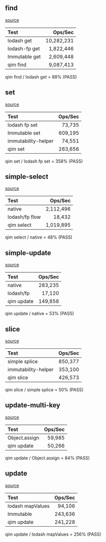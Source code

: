 ## find

[source](../benchmarks/find.js)

| Test          |    Ops/Sec |
| :------------ | ---------: |
| lodash get    | 10,282,231 |
| lodash-fp get |  1,822,446 |
| Immutable get |  2,609,448 |
| qim find      |  9,087,413 |


qim find / lodash get = 88% (PASS)


## set

[source](../benchmarks/set.js)

| Test                | Ops/Sec |
| :------------------ | ------: |
| lodash fp set       |  73,735 |
| Immutable set       | 609,195 |
| immutability-helper |  74,551 |
| qim set             | 263,656 |


qim set / lodash fp set = 358% (PASS)


## simple-select

[source](../benchmarks/simple-select.js)

| Test           |   Ops/Sec |
| :------------- | --------: |
| native         | 2,112,496 |
| lodash/fp flow |    18,432 |
| qim select     | 1,019,895 |


qim select / native = 48% (PASS)


## simple-update

[source](../benchmarks/simple-update.js)

| Test       | Ops/Sec |
| :--------- | ------: |
| native     | 283,235 |
| lodash/fp  |  17,120 |
| qim update | 149,858 |


qim update / native = 53% (PASS)


## slice

[source](../benchmarks/slice.js)

| Test                | Ops/Sec |
| :------------------ | ------: |
| simple splice       | 850,377 |
| immutability-helper | 353,100 |
| qim slice           | 426,573 |


qim slice / simple splice = 50% (PASS)


## update-multi-key

[source](../benchmarks/update-multi-key.js)

| Test          | Ops/Sec |
| :------------ | ------: |
| Object.assign |  59,985 |
| qim update    |  50,266 |


qim update / Object.assign = 84% (PASS)


## update

[source](../benchmarks/update.js)

| Test             | Ops/Sec |
| :--------------- | ------: |
| lodash mapValues |  94,106 |
| Immutable        | 243,636 |
| qim update       | 241,228 |


qim update / lodash mapValues = 256% (PASS)

